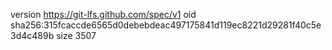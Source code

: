 version https://git-lfs.github.com/spec/v1
oid sha256:315fcaccde6565d0debebdeac497175841d119ec8221d29281f40c5e3d4c489b
size 3507
